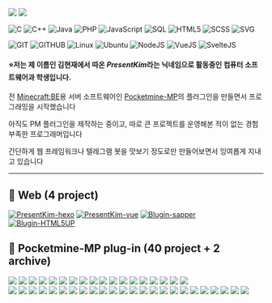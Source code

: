 ![](https://github-readme-stats.vercel.app/api?username=PresentKim&show_icons=true&include_all_commits=true&count_private=true&line_height=40&theme=vue&&bg_color=efefef) ![](https://github-contribution-stats.vercel.app/api/?username=PresentKim)

![C](https://img.shields.io/badge/-C-efefef?&logo=C)
![C++](https://img.shields.io/badge/-C++-efefef?&logo=c%2b%2b&logoColor=059)
![Java](https://img.shields.io/badge/-Java-efefef?&logo=Java&logoColor=F70)
![PHP](https://img.shields.io/badge/-PHP-efefef?&logo=PHP&logoColor=858)
![JavaScript](https://img.shields.io/badge/-JavaScript-efefef?&logo=JavaScript)
![SQL](https://img.shields.io/badge/-SQL-efefef?&logo=MySQL)
![HTML5](https://img.shields.io/badge/-HTML5-efefef?&logo=html5)
![SCSS](https://img.shields.io/badge/-SCSS-efefef?&logo=sass)
![SVG](https://img.shields.io/badge/-SVG-efefef?&logo=svg)

![GIT](https://img.shields.io/badge/-Git-efefef?&logo=git)
![GITHUB](https://img.shields.io/badge/-Github-efefef?&logo=github&logoColor=000)
![Linux](https://img.shields.io/badge/-Linux-efefef?&logo=linux&logoColor=004)
![Ubuntu](https://img.shields.io/badge/-Ubuntu-efefef?&logo=ubuntu)
![NodeJS](https://img.shields.io/badge/-NodeJS-efefef?&logo=node.js)
![VueJS](https://img.shields.io/badge/-VueJS-efefef?&logo=vue.js)
![SvelteJS](https://img.shields.io/badge/-Svelte-efefef?&logo=svelte)

#### :star:저는 제 이름인 김현재에서 따온 *PresentKim*라는 닉네임으로 활동중인 컴퓨터 소프트웨어과 학생입니다.
전 [Minecraft:BE](https://minecraft.gamepedia.com/Bedrock_Edition)용 서버 소프트웨어인 [Pocketmine-MP](https://github.com/pmmp/PocketMine-MP)의 플러그인을 만들면서 프로그래밍을 시작했습니다  
  
아직도 PM 플러그인을 제작하는 중이고, 따로 큰 프로젝트를 운영해본 적이 없는 경험 부족한 프로그래머입니다  
  
간단하게 웹 프레임워크나 텔레그램 봇을 맛보기 정도로만 만들어보면서 잉여롭게 지내고 있습니다  
  
----------------
 
## :book: Web (4 project)
[![PresentKim-hexo](https://img.shields.io/static/v1?label=PresentKim&message=hexo-site&color=success&logo=hexo)](https://github.com/PresentKim/site-hexo)
[![PresentKim-vue](https://img.shields.io/static/v1?label=PresentKim&message=vue-site&color=success&logo=Vue.js)](https://github.com/PresentKim/site-vue)
[![Blugin-sapper](https://img.shields.io/static/v1?label=Blugin&message=sapper-site&color=success&logo=svelte)](https://github.com/Blugin/sapper-site)
[![Blugin-HTML5UP](https://img.shields.io/static/v1?label=Blugin&message=html5up-site&color=success&logo=html5)](https://github.com/Blugin/blugin.github.io)

  
## :wrench: Pocketmine-MP plug-in (40 project + 2 archive)

[![](https://img.shields.io/github/downloads/organization/Humanoid-PMMP/total?color=success&labelColor=blue&label=Humanoid)](https://github.com/organization/Humanoid-PMMP)
[![](https://img.shields.io/github/downloads/organization/TreadFarmland-PMMP/total?color=success&labelColor=blue&label=TreadFarmland)](https://github.com/organization/TreadFarmland-PMMP)
[![](https://img.shields.io/github/downloads/organization/StartKit-PMMP/total?color=success&labelColor=blue&label=StartKit)](https://github.com/organization/StartKit-PMMP)
[![](https://img.shields.io/github/downloads/organization/WriteCheck-PMMP/total?color=success&labelColor=blue&label=WriteCheck)](https://github.com/organization/WriteCheck-PMMP)
[![](https://img.shields.io/github/downloads/organization/GeometryAPI-PMMP/total?color=success&labelColor=blue&label=GeometryAPI)](https://github.com/organization/GeometryAPI-PMMP)
[![](https://img.shields.io/github/downloads/organization/RewardBox-PMMP/total?color=success&labelColor=blue&label=RewardBox)](https://github.com/organization/RewardBox-PMMP)
[![](https://img.shields.io/github/downloads/organization/RealisticCompass-PMMP/total?color=success&labelColor=blue&label=RealisticCompass)](https://github.com/organization/RealisticCompass-PMMP)
[![](https://img.shields.io/github/downloads/organization/ShowCoordinates-PMMP/total?color=success&labelColor=blue&label=ShowCoordinates)](https://github.com/organization/ShowCoordinates-PMMP)
[![](https://img.shields.io/github/downloads/organization/ParticleChase-PMMP/total?color=success&labelColor=blue&label=ParticleChase)](https://github.com/organization/ParticleChase-PMMP)
[![](https://img.shields.io/github/downloads/organization/Humanoid-PMMP/total?color=success&labelColor=blue&label=Humanoid)](https://github.com/organization/Humanoid-PMMP)
[![](https://img.shields.io/github/downloads/organization/DustBin-PMMP/total?color=success&labelColor=blue&label=DustBin)](https://github.com/organization/DustBin-PMMP)
[![](https://img.shields.io/github/downloads/organization/InstantEnchant-PMMP/total?color=success&labelColor=blue&label=InstantEnchant)](https://github.com/organization/InstantEnchant-PMMP)
[![](https://img.shields.io/github/downloads/organization/HideArmor-PMMP/total?color=success&labelColor=blue&label=HideArmor)](https://github.com/organization/HideArmor-PMMP)
[![](https://img.shields.io/github/downloads/organization/MakePluginPlus-PMMP/total?color=success&labelColor=blue&label=MakePluginPlus)](https://github.com/organization/MakePluginPlus-PMMP)
[![](https://img.shields.io/github/downloads/organization/VirtualChest-PMMP/total?color=success&labelColor=blue&label=VirtualChest)](https://github.com/organization/VirtualChest-PMMP)
[![](https://img.shields.io/github/downloads/organization/TargetSelector-PMMP/total?color=success&labelColor=blue&label=TargetSelector)](https://github.com/organization/TargetSelector-PMMP)
[![](https://img.shields.io/github/downloads/organization/ShowInfo-PMMP/total?color=success&labelColor=blue&label=ShowInfo)](https://github.com/organization/ShowInfo-PMMP)
[![](https://img.shields.io/github/downloads/organization/Lullaby-PMMP/total?color=success&labelColor=blue&label=Lullaby)](https://github.com/organization/Lullaby-PMMP)  
[![](https://img.shields.io/github/downloads/organization/Lifespan-PMMP/total?color=success&labelColor=blue&label=Lifespan)](https://github.com/organization/Lifespan-PMMP)
[![](https://img.shields.io/github/downloads/organization/IgnoreCase-PMMP/total?color=success&labelColor=blue&label=IgnoreCase)](https://github.com/organization/IgnoreCase-PMMP)
[![](https://img.shields.io/github/downloads/organization/HotBox-PMMP/total?color=success&labelColor=blue&label=HotBox)](https://github.com/organization/HotBox-PMMP)
[![](https://img.shields.io/github/downloads/organization/ChunkLoader-PMMP/total?color=success&labelColor=blue&label=ChunkLoader)](https://github.com/organization/ChunkLoader-PMMP)
[![](https://img.shields.io/github/downloads/organization/MathParserLib-PMMP/total?color=success&labelColor=blue&label=MathParserLib)](https://github.com/organization/MathParserLib-PMMP)
[![](https://img.shields.io/static/v1?color=success&labelColor=blue&label=RainbowLeather&message=0)](https://github.com/organization/RainbowLeather-PMMP)
[![](https://img.shields.io/static/v1?color=success&labelColor=blue&label=OneShop&message=0)](https://github.com/organization/OneShop-PMMP)
[![](https://img.shields.io/static/v1?color=success&labelColor=blue&label=RandomServerName&message=0)](https://github.com/organization/RandomServerName-PMMP)
[![](https://img.shields.io/static/v1?color=success&labelColor=blue&label=AutoGrow&message=0)](https://github.com/organization/AutoGrow-PMMP)
[![](https://img.shields.io/static/v1?color=success&labelColor=blue&label=AddNoteBlock&message=0)](https://github.com/organization/AddNoteBlock-PMMP)
[![](https://img.shields.io/static/v1?color=success&labelColor=blue&label=CropPlus&message=0)](https://github.com/organization/CropPlus-PMMP)
[![](https://img.shields.io/static/v1?color=success&labelColor=blue&label=PlayerAPI&message=0)](https://github.com/organization/PlayerAPI-PMMP)
[![](https://img.shields.io/static/v1?color=success&labelColor=blue&label=ShowInfo&message=0)](https://github.com/organization/ShowInfo)
[![](https://img.shields.io/static/v1?label=InventoryMonitor&message=private&labelColor=blue)](https://github.com/Blugin/InventoryMonitor-PMMP)
[![](https://img.shields.io/static/v1?label=SkinManagerLib&message=private&labelColor=blue)](https://github.com/Blugin/SkinManagerLib)
[![](https://img.shields.io/static/v1?label=ModelingedHumanoidLib&message=private&labelColor=blue)](https://github.com/Blugin/ModelingedHumanoidLib)
[![](https://img.shields.io/static/v1?label=OreMonster&message=private&labelColor=blue)](https://github.com/Sagwa-plugins/OreMonster)
[![](https://img.shields.io/static/v1?label=WardenMonster&message=private&labelColor=blue)](https://github.com/Sagwa-plugins/WardenMonster)
[![](https://img.shields.io/static/v1?label=CoinEntity&message=private&labelColor=blue)](https://github.com/Sagwa-plugins/CoinEntity)
[![](https://img.shields.io/static/v1?label=ShopItem&message=private&labelColor=blue)](https://github.com/Sagwa-plugins/ShopItem)
[![](https://img.shields.io/static/v1?label=GuideBook&message=private&labelColor=blue)](https://github.com/Sagwa-plugins/GuideBook)
[![](https://img.shields.io/static/v1?label=InstantFurnace&message=private&labelColor=blue)](https://github.com/Sagwa-plugins/InstantFurnace)
[![](https://img.shields.io/static/v1?label=old-plugins&message=Archived&labelColor=blue&color=green)](https://github.com/PresentKim/ArchivedOldPlugins-PMMP)
[![](https://img.shields.io/static/v1?label=singleton-plugins&message=Archived&labelColor=blue&color=green)](https://github.com/organization/singleton-PMMP)
